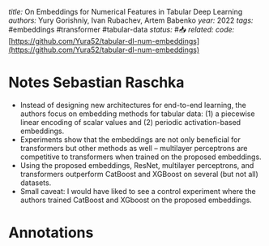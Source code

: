 *title:* On Embeddings for Numerical Features in Tabular Deep Learning
*authors:* Yury Gorishniy, Ivan Rubachev, Artem Babenko
*year:* 2022
*tags:* #embeddings #transformer #tabular-data
*status:* #📥
*related:*
*code:* [https://github.com/Yura52/tabular-dl-num-embeddings](https://github.com/Yura52/tabular-dl-num-embeddings)
# Notes Sebastian Raschka
-   Instead of designing new architectures for end-to-end learning, the authors focus on embedding methods for tabular data: (1) a piecewise linear encoding of scalar values and (2) periodic activation-based embeddings.
-   Experiments show that the embeddings are not only beneficial for transformers but other methods as well – multilayer perceptrons are competitive to transformers when trained on the proposed embeddings.
-   Using the proposed embeddings, ResNet, multilayer perceptrons, and transformers outperform CatBoost and XGBoost on several (but not all) datasets.
-   Small caveat: I would have liked to see a control experiment where the authors trained CatBoost and XGboost on the proposed embeddings.

# Annotations